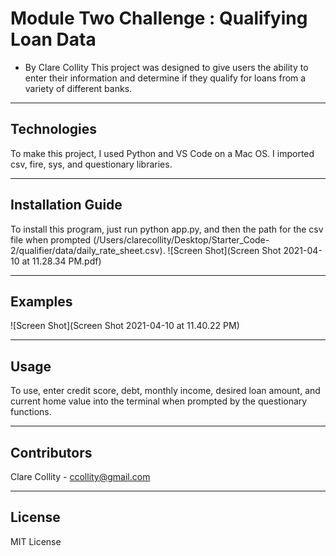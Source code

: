 # Module Two Challenge : Qualifying Loan Data
* By Clare Collity
This project was designed to give users the ability to enter their information and determine if they qualify for loans from a variety of different banks.



---

## Technologies

To make this project, I used Python and VS Code on a Mac OS. I imported csv, fire, sys, and questionary libraries. 

---

## Installation Guide

To install this program, just run python app.py, and then the path for the csv file when prompted (/Users/clarecollity/Desktop/Starter_Code-2/qualifier/data/daily_rate_sheet.csv).
![Screen Shot](Screen Shot 2021-04-10 at 11.28.34 PM.pdf)

---

## Examples

![Screen Shot](Screen Shot 2021-04-10 at 11.40.22 PM)

---

## Usage

To use, enter credit score, debt, monthly income, desired loan amount, and current home value into the terminal when prompted by the questionary functions. 

---

## Contributors

Clare Collity - ccollity@gmail.com

---

## License

MIT License 
